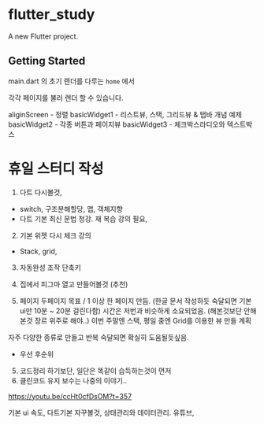 # flutter_study

A new Flutter project.

## Getting Started

main.dart 의 초기 렌더를 다루는 `home` 에서 

각각 페이지를 불러 렌더 할 수 있습니다. 

aliginScreen - 정렬
basicWidget1 - 리스트뷰, 스택, 그리드뷰 & 탭바 개념 예제
basicWidget2 - 각종 버튼과 페이지뷰 
basicWidget3 - 체크박스라디오와 텍스트박스 

# 휴일 스터디 작성

1. 다트 다시볼것, 
- switch, 구조분해할당, 맵, 객체지향 
- 다트 기본 최신 문법 청강. 재 복습 강의 필요,  

2. 기본 위젯 다시 체크 강의
- Stack, grid, 

3. 자동완성 조작 단축키

3. 집에서 피그마 열고 만들어볼것 (추천)
4. 페이지 두페이지 목표   / 1 이상
한 페이지 만듬. (한글 문서 작성하듯 숙달되면 기본 ui만 10분 ~ 20분 걸린다함) 시간은 저번과 비슷하게 소요되었음.
(해본것보단 안해본것 장르 위주로 해야..) 이번 주말엔 스택, 평일 중엔 Grid를 이용한 뷰 만들 계획

자주 다양한 종류로 만들고 반복 숙달되면 확실히 도움될듯싶음. 

* 우선 후순위 
5. 코드정리 하기보단, 일단은 똑같이 습득하는것이 먼저
6. 클린코드 유지 보수는 나중의 이야기.. 

https://youtu.be/ccHt0cfDsOM?t=357

기본 ui 속도, 다트기본 자꾸볼것, 상태관리와 데이터관리. 유튜브, 
